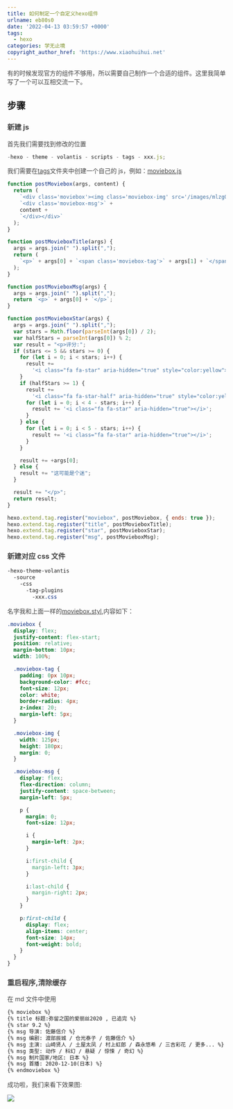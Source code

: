 ```yaml
---
title: 如何制定一个自定义hexo组件
urlname: eb80s0
date: '2022-04-13 03:59:57 +0000'
tags:
  - hexo
categories: 学无止境
copyright_author_href: 'https://www.xiaohuihui.net'
---
```


<font style="color:rgb(68, 68, 68);">有的时候发现官方的组件不够用，所以需要自己制作一个合适的组件。这里我简单写了一个可以互相交流一下。</font>

## 步骤

### <font style="color:rgb(68, 68, 68);">新建 js</font>

<font style="color:rgb(68, 68, 68);">首先我们需要找到修改的位置</font>

```javascript
-hexo - theme - volantis - scripts - tags - xxx.js;
```

<font style="color:rgb(68, 68, 68);">我们需要在</font><u><font style="color:rgb(68, 68, 68);">tags</font></u><font style="color:rgb(68, 68, 68);">文件夹中创建一个自己的 js，例如：</font><u><font style="color:rgb(68, 68, 68);">moviebox.js</font></u>

```javascript
function postMoviebox(args, content) {
  return (
    `<div class='moviebox'><img class='moviebox-img' src='/images/mlzg02.webp' alt='豆瓣'/>` +
    `<div class='moviebox-msg'>` +
    content +
    `</div></div>`
  );
}

function postMovieboxTitle(args) {
  args = args.join(" ").split(",");
  return (
    `<p>` + args[0] + `<span class='moviebox-tag'>` + args[1] + `</span</p>`
  );
}

function postMovieboxMsg(args) {
  args = args.join(" ").split(",");
  return `<p>` + args[0] + `</p>`;
}

function postMovieboxStar(args) {
  args = args.join(" ").split(",");
  var stars = Math.floor(parseInt(args[0]) / 2);
  var halfStars = parseInt(args[0]) % 2;
  var result = "<p>评分:";
  if (stars <= 5 && stars >= 0) {
    for (let i = 0; i < stars; i++) {
      result +=
        '<i class="fa fa-star" aria-hidden="true" style="color:yellow"></i>';
    }
    if (halfStars >= 1) {
      result +=
        '<i class="fa fa-star-half" aria-hidden="true" style="color:yellow"></i>';
      for (let i = 0; i < 4 - stars; i++) {
        result += '<i class="fa fa-star" aria-hidden="true"></i>';
      }
    } else {
      for (let i = 0; i < 5 - stars; i++) {
        result += '<i class="fa fa-star" aria-hidden="true"></i>';
      }
    }

    result += +args[0];
  } else {
    result += "这可能是个迷";
  }

  result += "</p>";
  return result;
}

hexo.extend.tag.register("moviebox", postMoviebox, { ends: true });
hexo.extend.tag.register("title", postMovieboxTitle);
hexo.extend.tag.register("star", postMovieboxStar);
hexo.extend.tag.register("msg", postMovieboxMsg);
```

### <font style="color:rgb(68, 68, 68);">新建对应 css 文件</font>

```css
-hexo-theme-volantis
  -source
    -css
	  -tag-plugins
	    -xxx.css
```

<font style="color:rgb(68, 68, 68);">名字我和上面一样的</font><u><font style="color:rgb(68, 68, 68);">moviebox.styl</font></u><font style="color:rgb(68, 68, 68);">,内容如下：</font>

```css
.moviebox {
  display: flex;
  justify-content: flex-start;
  position: relative;
  margin-bottom: 10px;
  width: 100%;

  .moviebox-tag {
    padding: 0px 10px;
    background-color: #fcc;
    font-size: 12px;
    color: white;
    border-radius: 4px;
    z-index: 20;
    margin-left: 5px;
  }

  .moviebox-img {
    width: 125px;
    height: 180px;
    margin: 0;
  }

  .moviebox-msg {
    display: flex;
    flex-direction: column;
    justify-content: space-between;
    margin-left: 5px;

    p {
      margin: 0;
      font-size: 12px;

      i {
        margin-left: 2px;
      }

      i:first-child {
        margin-left: 3px;
      }

      i:last-child {
        margin-right: 2px;
      }
    }

    p:first-child {
      display: flex;
      align-items: center;
      font-size: 14px;
      font-weight: bold;
    }
  }
}
```

### <font style="color:rgb(68, 68, 68);">重启程序,清除缓存</font>

<font style="color:rgb(68, 68, 68);">在 md 文件中使用</font>

```markdown
{% moviebox %}
{% title 标题:弥留之国的爱丽丝2020 , 已追完 %}
{% star 9.2 %}
{% msg 导演: 佐藤信介 %}
{% msg 编剧: 渡部辰城 / 仓光泰子 / 佐藤信介 %}
{% msg 主演: 山崎贤人 / 土屋太凤 / 村上虹郎 / 森永悠希 / 三吉彩花 / 更多... %}
{% msg 类型: 动作 / 科幻 / 悬疑 / 惊悚 / 奇幻 %}
{% msg 制片国家/地区: 日本 %}
{% msg 首播: 2020-12-10(日本) %}
{% endmoviebox %}
```

<font style="color:rgb(68, 68, 68);">成功啦，我们来看下效果图:</font>

![](https://cdn.nlark.com/yuque/0/2022/png/27022430/1649829760803-7be4fc2d-9d2e-4300-bb28-d0b776097d4a.png)
